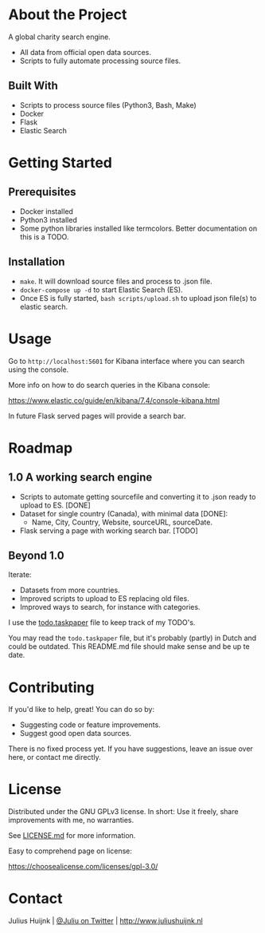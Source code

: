 # About the Project
A global charity search engine.

- All data from official open data sources.
- Scripts to fully automate processing source files.

## Built With

- Scripts to process source files (Python3, Bash, Make)
- Docker
- Flask 
- Elastic Search

# Getting Started
## Prerequisites

- Docker installed
- Python3 installed
- Some python libraries installed like termcolors. Better documentation on this is a TODO.

## Installation

- `make`. It will download source files and process to .json file.
- `docker-compose up -d` to start Elastic Search (ES).
- Once ES is fully started, `bash scripts/upload.sh` to upload json file(s) to elastic search.


# Usage

Go to `http://localhost:5601` for Kibana interface where you can search using the console. 

More info on how to do search queries in the Kibana console: 

https://www.elastic.co/guide/en/kibana/7.4/console-kibana.html 

In future Flask served pages will provide a search bar.

# Roadmap

## 1.0 A working search engine

- Scripts to automate getting sourcefile and converting it to .json ready to upload to ES. [DONE]
- Dataset for single country (Canada), with minimal data [DONE]:
    - Name, City, Country, Website, sourceURL, sourceDate.
- Flask serving a page with working search bar. [TODO]

## Beyond 1.0

Iterate:
- Datasets from more countries.
- Improved scripts to upload to ES replacing old files.
- Improved ways to search, for instance with categories.

I use the [todo.taskpaper](todo.taskpaper) file to keep track of my TODO's. 

You may read the `todo.taskpaper` file, but it's probably (partly) in Dutch and could be outdated. This README.md file should make sense and be up te date.
 
# Contributing

If you'd like to help, great! You can do so by:

- Suggesting code or feature improvements.
- Suggest good open data sources.

There is no fixed process yet. If you have suggestions, leave an issue over here, or contact me directly.

# License

Distributed under the GNU GPLv3 license.  In short: Use it freely, share improvements with me, no warranties.

See [LICENSE.md](LICENSE.md) for more information.

Easy to comprehend page on license:

https://choosealicense.com/licenses/gpl-3.0/

# Contact

Julius Huijnk | [@Juliu on Twitter](https://www.twitter.com/juliu) | http://www.juliushuijnk.nl

